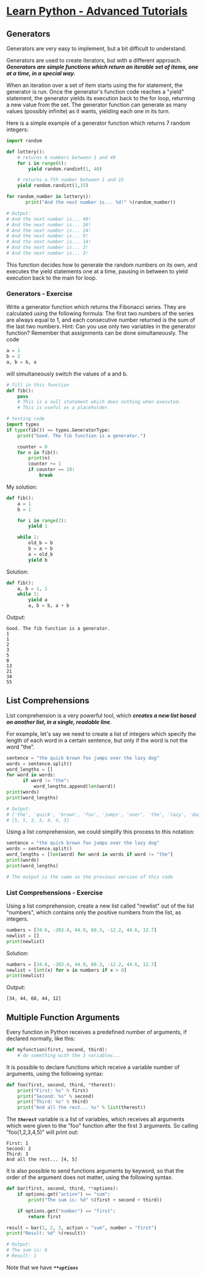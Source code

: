 # [Learn Python - Advanced Tutorials](https://www.learnpython.org/)

## Generators

Generators are very easy to implement, but a bit difficult to understand.

Generators are used to create iterators, but with a different approach. ***Generators are simple functions which return an iterable set of items, one at a time, in a special way.***

When an iteration over a set of item starts using the for statement, the generator is run. Once the generator's function code reaches a "yield" statement, the generator yields its execution back to the for loop, returning a new value from the set. The generator function can generate as many values (possibly infinite) as it wants, yielding each one in its turn.

Here is a simple example of a generator function which returns 7 random integers:
```python
import random

def lottery():
    # returns 6 numbers between 1 and 40
    for i in range(6):
        yield random.randint(1, 40)

    # returns a 7th number between 1 and 15
    yield random.randint(1,15)

for random_number in lottery():
       print("And the next number is... %d!" %(random_number))

# Output:
# And the next number is... 40!
# And the next number is... 36!
# And the next number is... 24!
# And the next number is... 9!
# And the next number is... 14!
# And the next number is... 3!
# And the next number is... 3!
```

This function decides how to generate the random numbers on its own, and executes the yield statements one at a time, pausing in between to yield execution back to the main for loop.

### Generators - Exercise

Write a generator function which returns the Fibonacci series. They are calculated using the following formula: The first two numbers of the series are always equal to 1, and each consecutive number returned is the sum of the last two numbers. Hint: Can you use only two variables in the generator function? Remember that assignments can be done simultaneously. The code
```python
a = 1
b = 2
a, b = b, a
```
will simultaneously switch the values of a and b.

```python
# fill in this function
def fib():
    pass
    # This is a null statement which does nothing when executed.
    # This is useful as a placeholder.

# testing code
import types
if type(fib()) == types.GeneratorType:
    print("Good. The fib function is a generator.")

    counter = 0
    for n in fib():
        print(n)
        counter += 1
        if counter == 10:
            break
```

My solution:
```python
def fib():
    a = 1
    b = 1

    for i in range(2):
        yield 1

    while 1:
        old_b = b
        b = a + b
        a = old_b
        yield b
```

Solution:
```python
def fib():
    a, b = 1, 1
    while 1:
        yield a
        a, b = b, a + b
```

Output:
```
Good. The fib function is a generator.
1
1
2
3
5
8
13
21
34
55
```

## List Comprehensions

List comprehension is a very powerful tool, which ***creates a new list based on another list, in a single, readable line***.

For example, let's say we need to create a list of integers which specify the length of each word in a certain sentence, but only if the word is not the word "the".

```python
sentence = "the quick brown fox jumps over the lazy dog"
words = sentence.split()
word_lengths = []
for word in words:
      if word != "the":
          word_lengths.append(len(word))
print(words)
print(word_lengths)

# Output:
# ['the', 'quick', 'brown', 'fox', 'jumps', 'over', 'the', 'lazy', 'dog']
# [5, 5, 3, 5, 4, 4, 3]
```

Using a list comprehension, we could simplify this process to this notation:
```python
sentence = "the quick brown fox jumps over the lazy dog"
words = sentence.split()
word_lengths = [len(word) for word in words if word != "the"]
print(words)
print(word_lengths)

# The output is the same as the previous version of this code
```

### List Comprehensions - Exercise

Using a list comprehension, create a new list called "newlist" out of the list "numbers", which contains only the positive numbers from the list, as integers.

```python
numbers = [34.6, -203.4, 44.9, 68.3, -12.2, 44.6, 12.7]
newlist = []
print(newlist)
```

Solution:
```python
numbers = [34.6, -203.4, 44.9, 68.3, -12.2, 44.6, 12.7]
newlist = [int(x) for x in numbers if x > 0]
print(newlist)
```

Output:
```
[34, 44, 68, 44, 12]
```

## Multiple Function Arguments

Every function in Python receives a predefined number of arguments, if declared normally, like this:
```python
def myfunction(first, second, third):
    # do something with the 3 variables...
```

It is possible to declare functions which receive a variable number of arguments, using the following syntax:
```python
def foo(first, second, third, *therest):
    print("First: %s" % first)
    print("Second: %s" % second)
    print("Third: %s" % third)
    print("And all the rest... %s" % list(therest))
```

The ***`therest`*** variable is a list of variables, which receives all arguments which were given to the "foo" function after the first 3 arguments. So calling "foo(1,2,3,4,5)" will print out:
```
First: 1
Second: 2
Third: 3
And all the rest... [4, 5]
```

It is also possible to send functions arguments by keyword, so that the order of the argument does not matter, using the following syntax.
```python
def bar(first, second, third, **options):
    if options.get("action") == "sum":
        print("The sum is: %d" %(first + second + third))

    if options.get("number") == "first":
        return first

result = bar(1, 2, 3, action = "sum", number = "first")
print("Result: %d" %(result))

# Output:
# The sum is: 6
# Result: 1
```
Note that we have ***`**options`***
